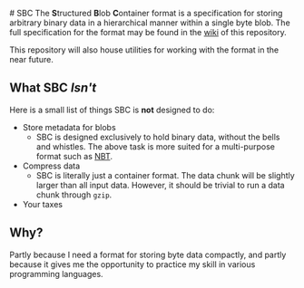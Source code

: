 \# SBC
The **S**tructured **B**lob **C**ontainer format is a specification for storing arbitrary binary data in a hierarchical
manner within a single byte blob. The full specification for the format may be found in the
[wiki](https://github.com/caseif/SBC/wiki/Specification) of this repository.

This repository will also house utilities for working with the format in the near future.

## What SBC *Isn't*
Here is a small list of things SBC is **not** designed to do:

- Store metadata for blobs
  - SBC is designed exclusively to hold binary data, without the bells and whistles. The above task is more suited for a
    multi-purpose format such as [NBT](http://wiki.vg/NBT).
- Compress data
  - SBC is literally just a container format. The data chunk will be slightly larger than all input data. However, it
    should be trivial to run a data chunk through `gzip`.
- Your taxes

## Why?
Partly because I need a format for storing byte data compactly, and partly because it gives me the opportunity to
practice my skill in various programming languages.

